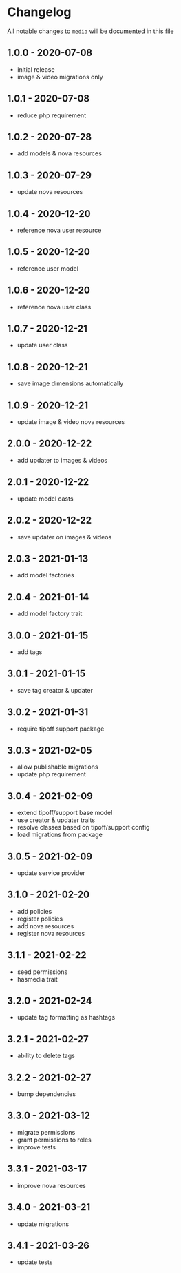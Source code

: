 # Changelog

All notable changes to `media` will be documented in this file

## 1.0.0 - 2020-07-08

- initial release
- image & video migrations only

## 1.0.1 - 2020-07-08

- reduce php requirement

## 1.0.2 - 2020-07-28

- add models & nova resources

## 1.0.3 - 2020-07-29

- update nova resources

## 1.0.4 - 2020-12-20

- reference nova user resource

## 1.0.5 - 2020-12-20

- reference user model

## 1.0.6 - 2020-12-20

- reference nova user class

## 1.0.7 - 2020-12-21

- update user class

## 1.0.8 - 2020-12-21

- save image dimensions automatically

## 1.0.9 - 2020-12-21

- update image & video nova resources

## 2.0.0 - 2020-12-22

- add updater to images & videos

## 2.0.1 - 2020-12-22

- update model casts

## 2.0.2 - 2020-12-22

- save updater on images & videos

## 2.0.3 - 2021-01-13

- add model factories

## 2.0.4 - 2021-01-14

- add model factory trait

## 3.0.0 - 2021-01-15

- add tags

## 3.0.1 - 2021-01-15

- save tag creator & updater

## 3.0.2 - 2021-01-31

- require tipoff support package

## 3.0.3 - 2021-02-05

- allow publishable migrations
- update php requirement

## 3.0.4 - 2021-02-09

- extend tipoff/support base model
- use creator & updater traits
- resolve classes based on tipoff/support config
- load migrations from package

## 3.0.5 - 2021-02-09

- update service provider

## 3.1.0 - 2021-02-20

- add policies
- register policies
- add nova resources
- register nova resources

## 3.1.1 - 2021-02-22

- seed permissions
- hasmedia trait

## 3.2.0 - 2021-02-24

- update tag formatting as hashtags

## 3.2.1 - 2021-02-27

- ability to delete tags

## 3.2.2 - 2021-02-27

- bump dependencies

## 3.3.0 - 2021-03-12

- migrate permissions
- grant permissions to roles
- improve tests

## 3.3.1 - 2021-03-17

- improve nova resources

## 3.4.0 - 2021-03-21

- update migrations

## 3.4.1 - 2021-03-26

- update tests
